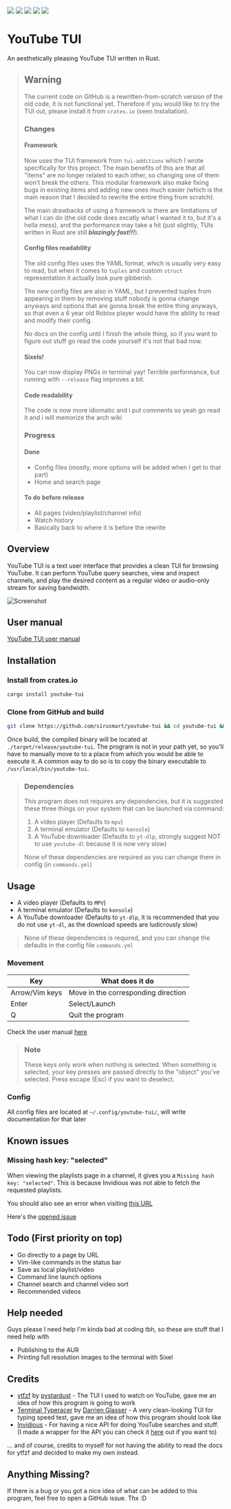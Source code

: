 ![](https://img.shields.io/github/languages/top/siriusmart/youtube-tui?label=rust)
![](https://shields.io/github/license/siriusmart/youtube-tui)
[![](https://img.shields.io/crates/d/youtube-tui?label=crates.io%20downloads)](https://crates.io/crates/youtube-tui)
[![](https://img.shields.io/crates/v/youtube-tui?label=crates.io%20version)](https://crates.io/crates/youtube-tui)
![](https://shields.io/github/stars/siriusmart/youtube-tui?style=social)

# YouTube TUI

An aesthetically pleasing YouTube TUI written in Rust.

> ## Warning
> 
> The current code on GitHub is a rewritten-from-scratch version of the old code, it is not functional yet. Therefore if you would like to try the TUI out, please install it from `crates.io` (seen Installation).
> 
> ### Changes
> 
> #### Framework
> Now uses the TUI framework from `tui-additions` which I wrote specifically for this project. The main benefits of this are that all "items" are no longer related to each other, so changing one of them won't break the others. This modular framework also make fixing bugs in existing items and adding new ones much easier (which is the main reason that I decided to rewrite the entire thing from scratch).
> 
> The main drawbacks of using a framework is there are limitations of what I can do (the old code does excatly what I wanted it to, but it's a hella mess), and the performance may take a hit (just slightly, TUIs written in Rust are still ***blazingly fast!!!***).
> 
> #### Config files readability
> 
> The old config files uses the YAML format, which is usually very easy to read, but when it comes to `tuples` and custom `struct` representation it actually look pure gibberish.
> 
> The new config files are also in YAML, but I prevented tuples from appearing in them by removing stuff nobody is gonna change anyways and options that are gonna break the entire thing anyways, so that even a 6 year old Roblox player would have the ability to read and modify their config.
> 
> No docs on the config until I finish the whole thing, so if you want to figure out stuff go read the code yourself it's not that bad now.
> 
> #### Sixels!
> 
> You can now display PNGs in terminal yay! Terrible performance, but running with `--release` flag improves a bit.
> 
> #### Code readability
> 
> The code is now more idiomatic and i put comments so yeah go read it and i will memorize the arch wiki
> 
> ### Progress
> 
> #### Done
> 
> - Config files (mostly, more options will be added when I get to that part)
> - Home and search page
> 
> #### To do before release
> 
> - All pages (video/playlist/channel info)
> - Watch history
> - Basically back to where it is before the rewrite

## Overview
YouTube TUI is a text user interface that provides a clean TUI for browsing YouTube. It can perform YouTube query searches, view and inspect channels, and play the desired content as a regular video or audio-only stream for saving bandwidth.


![Screenshot](https://cdn.discordapp.com/attachments/906941311142219816/990684947830419526/Screenshot_20220626_192433.png)

## User manual

[YouTube TUI user manual](https://siriusmart.github.io/youtube-tui)

## Installation

### Install from crates.io

```bash
cargo install youtube-tui
```

### Clone from GitHub and build
```bash
git clone https://github.com/sirusmart/youtube-tui && cd youtube-tui && cargo build --release
```
Once build, the compiled binary will be located at `./target/release/youtube-tui`. The program is not in your path yet, so you'll have to manually move to to a place from which you would be able to execute it. A common way to do so is to copy the binary executable to `/usr/local/bin/youtube-tui`. 

> ### Dependencies
>
> This program does not requires any dependencies, but it is suggested these three things on your system that can be launched via command:
>
> 1. A video player (Defaults to `mpv`)
> 2. A terminal emulator (Defaults to `konsole`)
> 3. A YouTube downloader (Defaults to `yt-dlp`, strongly suggest NOT to use `youtube-dl` because it is now very slow)
>
> None of these dependencies are required as you can change them in config (in `commands.yml`)

## Usage

* A video player (Defaults to `MPV`)
* A terminal emulator (Defaults to `konsole`)
* A YouTube downloader (Defaults to `yt-dlp`, it is recommended that you do not use  `yt-dl`, as the download speeds are ludicrously slow)

> None of these dependencies is required, and you can change the defaults in the config file `commands.yml`

### Movement

|Key|What does it do|
|---|---|
|Arrow/Vim keys|Move in the corresponding direction|
|Enter|Select/Launch|
|Q|Quit the program|

Check the user manual [here](https://siriusmart.github.io/youtube-tui)

> ### Note
>
> These keys only work when nothing is selected. When something is selected, your key presses are passed directly to the "object" you've selected. Press escape (Esc) if you want to deselect.

### Config

All config files are located at `~/.config/youtube-tui/`, will write documentation for that later

## Known issues

### Missing hash key: "selected"

When viewing the playlists page in a channel, it gives you a `Missing hash key: "selected"`. This is because Invidious was not able to fetch the requested playlists.

You should also see an error when visiting [this URL](https://vid.puffyan.us/api/v1/channels/UCAkuTH35kk3W1EL9vq6dj6A/playlists)

Here's the [opened issue](https://github.com/iv-org/invidious/issues/3154)

## Todo (First priority on top)

* Go directly to a page by URL
* Vim-like commands in the status bar
* Save as local playlist/video
* Command line launch options
* Channel search and channel video sort
* Recommended videos

## Help needed

Guys please I need help I'm kinda bad at coding tbh, so these are stuff that I need help with

* Publishing to the AUR
* Printing full resolution images to the terminal with Sixel

## Credits

* [ytfzf](https://github.com/pystardust/ytfzf) by [pystardust](https://github.com/pystardust) - The TUI I used to watch on YouTube, gave me an idea of how this program is going to work
* [Terminal Typeracer](https://gitlab.com/ttyperacer/terminal-typeracer) by [Darrien Glasser](https://gitlab.com/DarrienG) - A very clean-looking TUI for typing speed test, gave me an idea of how this program should look like
* [Invidious](https://invidious.io) - For having a nice API for doing YouTube searches and stuff. (I made a wrapper for the API you can check it [here](https://crates.io/crates/invidious) out if you want to)


... and of course, credits to myself for not having the ability to read the docs for ytfzf and decided to make my own instead. 

## Anything Missing?

If there is a bug or you got a nice idea of what can be added to this program, feel free to open a GitHub issue. Thx :D
